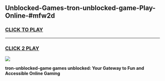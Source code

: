 
## Unblocked-Games-tron-unblocked-game-Play-Online-#mfw2d
<h3>
<a href="https://premium.freeplayer.one?title=tron-unblocked-game&ref=27F">CLICK TO PLAY</a></h3>
<hr>

<h3>
<a href="https://premium.freeplayer.one?title=tron-unblocked-game&ref=27F">CLICK 2 PLAY</a>
  
</h3>

<a href="https://premium.freeplayer.one?title=tron-unblocked-game&ref=27F"><img src="https://clearcache.store/games.png"></a>


**tron-unblocked-game games unblocked: Your Gateway to Fun and Accessible Online Gaming**
